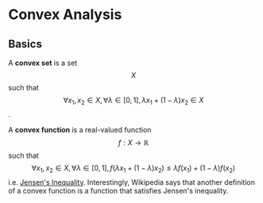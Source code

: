 # Convex Analysis

## Basics

A __convex set__ is a set $$X$$ such that $$\forall x_1, x_2 \in X, \forall \lambda \in [0, 1],
\lambda x_1 + (1 - \lambda) x_2 \in X$$.

A __convex function__ is a real-valued function $$f: X \rightarrow \mathbb{R}$$ such that
$$\forall x_1, x_2 \in X, \forall \lambda \in [0, 1], f(\lambda x_1 + (1 - \lambda) x_2) \leq
\lambda f(x_1) + (1 - \lambda) f(x_2)$$ i.e. [Jensen's Inequality](information_theory/jensen_inequality.md).
Interestingly, Wikipedia says that another definition of a convex function is a function that 
satisfies Jensen's inequality.